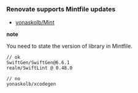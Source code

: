 ### Renovate supports Mintfile updates

- [yonaskolb/Mint](https://github.com/yonaskolb/Mint)

**note**

You need to state the version of library in Mintfile.

```
// ok
SwiftGen/SwiftGen@6.6.1
realm/SwiftLint @ 0.48.0

// no
yonaskolb/xcodegen
```
